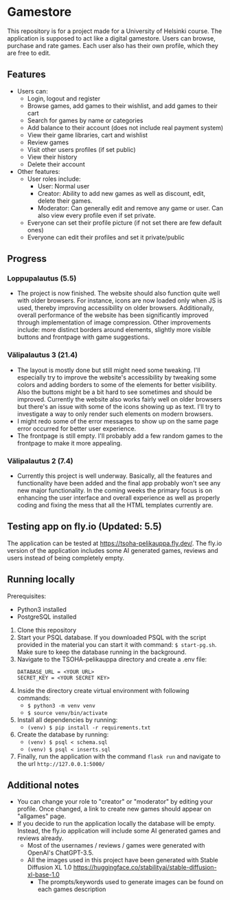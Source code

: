 # Gamestore
This repository is for a project made for a University of Helsinki course. The application is supposed to act like a digital gamestore. Users can browse, purchase and rate games. Each user also has their own profile, which they are free to edit.

## Features
- Users can:
   - Login, logout and register
   - Browse games, add games to their wishlist, and add games to their cart
   - Search for games by name or categories
   - Add balance to their account (does not include real payment system)
   - View their game libraries, cart and wishlist
   - Review games
   - Visit other users profiles (if set public)
   - View their history
   - Delete their account
- Other features:
   - User roles include:
      - User: Normal user
      - Creator: Ability to add new games as well as discount, edit, delete their games.
      - Moderator: Can generally edit and remove any game or user. Can also view every profile even if set private.
   - Everyone can set their profile picture (if not set there are few default ones)
   - Everyone can edit their profiles and set it private/public

## Progress
### Loppupalautus (5.5)
- The project is now finished. The website should also function quite well with older browsers. For instance, icons are now loaded only when JS is used, thereby improving accessibility on older browsers. Additionally, overall performance of the website has been significantly improved through implementation of image compression. Other improvements include: more distinct borders around elements, slightly more visible buttons and frontpage with game suggestions.

### Välipalautus 3 (21.4)
- The layout is mostly done but still might need some tweaking. I'll especially try to improve the website's accessibility by tweaking some colors and adding borders to some of the elements for better visibility. Also the buttons might be a bit hard to see sometimes and should be improved. Currently the website also works fairly well on older browsers but there's an issue with some of the icons showing up as text. I'll try to investigate a way to only render such elements on modern browsers.
- I might redo some of the error messages to show up on the same page error occurred for better user experience.
- The frontpage is still empty. I'll probably add a few random games to the frontpage to make it more appealing.

### Välipalautus 2 (7.4)
- Currently this project is well underway. Basically, all the features and functionality have been added and the final app probably won't see any new major functionality. In the coming weeks the primary focus is on enhancing the user interface and overall experience as well as properly coding and fixing the mess that all the HTML templates currently are.

## Testing app on fly.io (Updated: 5.5)
The application can be tested at https://tsoha-pelikauppa.fly.dev/. The fly.io version of the application includes some AI generated games, reviews and users instead of being completely empty.

##  Running locally
Prerequisites:
- Python3 installed
- PostgreSQL installed

1. Clone this repository
2. Start your PSQL database. If you downloaded PSQL with the script provided in the material you can start it with command: `$ start-pg.sh`. Make sure to keep the database running in the background.
3. Navigate to the TSOHA-pelikauppa directory and create a .env file:
   ```
   DATABASE_URL = <YOUR URL>
   SECRET_KEY = <YOUR SECRET KEY>
   ```
4. Inside the directory create virtual environment with following commands:
     - `$ python3 -m venv venv`
     - `$ source venv/bin/activate`
5. Install all dependencies by running:
     - `(venv) $ pip install -r requirements.txt`
6. Create the database by running:
     - `(venv) $ psql < schema.sql`
     - `(venv) $ psql < inserts.sql`
7. Finally, run the application with the command `flask run` and navigate to the url `http://127.0.0.1:5000/`

## Additional notes 
- You can change your role to "creator" or "moderator" by editing your profile. Once changed, a link to create new games should appear on "allgames" page.
- If you decide to run the application locally the database will be empty. Instead, the fly.io application will include some AI generated games and reviews already.
   - Most of the usernames / reviews / games were generated with OpenAI's ChatGPT-3.5.
   - All the images used in this project have been generated with Stable Diffusion XL 1.0 https://huggingface.co/stabilityai/stable-diffusion-xl-base-1.0
      - The prompts/keywords used to generate images can be found on each games description
